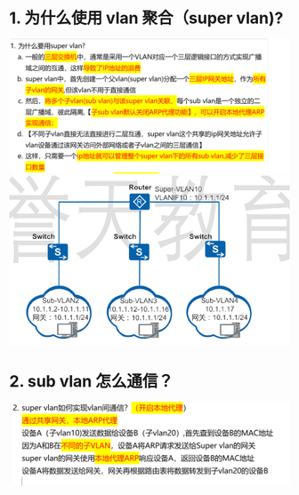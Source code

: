 # 1. 为什么使用 vlan 聚合（super vlan)?

![alt text](images/面试题---VLAN聚合/image-1.png)
![alt text](images/面试题---VLAN聚合/image-4.png)

# 2. sub vlan 怎么通信？

![alt text](images/面试题---VLAN聚合/image-3.png)
